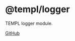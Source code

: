 # @templ/logger

TEMPL logger module.

[GitHub](https://github.com/rjoydip/templ/tree/main/packages/logger)
